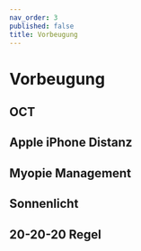 ```yaml
---
nav_order: 3
published: false
title: Vorbeugung
---
```


# Vorbeugung

## OCT

## Apple iPhone Distanz

## Myopie Management

## Sonnenlicht

## 20-20-20 Regel
